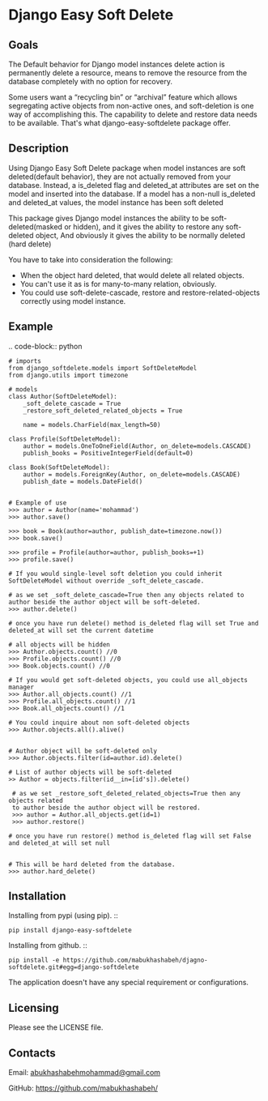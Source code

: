 Django Easy Soft Delete
=======================


Goals
------------

The Default behavior for Django model instances delete action is
permanently delete a resource, means to remove the resource from the database completely with no option for recovery.

Some users want a “recycling bin” or “archival” feature which allows segregating active objects from non-active ones, and soft-deletion is one way of accomplishing this. The capability to delete and restore data needs to be available. That's what django-easy-softdelete package offer.

Description
------------

Using Django Easy Soft Delete package when model instances are soft deleted(default behavior), they are not actually removed from your database. Instead, a is_deleted flag and deleted_at attributes are set on the model and inserted into the database.
If a model has a non-null is_deleted and deleted_at values, the model instance has been soft deleted


This package gives Django model instances the ability to be soft-deleted(masked or hidden), and it gives the ability to restore any soft-deleted object,
And obviously it gives the ability to be normally deleted (hard delete)

You have to take into consideration the following:
- When the object hard deleted, that would delete all related objects.
- You can't use it as is for many-to-many relation, obviously.
- You could use soft-delete-cascade, restore and restore-related-objects correctly using model instance.


Example
-------

.. code-block:: python

    # imports
    from django_softdelete.models import SoftDeleteModel
    from django.utils import timezone

    # models
    class Author(SoftDeleteModel):
        _soft_delete_cascade = True
        _restore_soft_deleted_related_objects = True

        name = models.CharField(max_length=50)

    class Profile(SoftDeleteModel):
        author = models.OneToOneField(Author, on_delete=models.CASCADE)
        publish_books = PositiveIntegerField(default=0)

    class Book(SoftDeleteModel):
        author = models.ForeignKey(Author, on_delete=models.CASCADE)
        publish_date = models.DateField()


    # Example of use
    >>> author = Author(name='mohammad')
    >>> author.save()

    >>> book = Book(author=author, publish_date=timezone.now())
    >>> book.save()

    >>> profile = Profile(author=author, publish_books=+1)
    >>> profile.save()
    
    # If you would single-level soft deletion you could inherit SoftDeleteModel without override _soft_delete_cascade.
    
    # as we set _soft_delete_cascade=True then any objects related to author beside the author object will be soft-deleted.
    >>> author.delete()
    
    # once you have run delete() method is_deleted flag will set True and deleted_at will set the current datetime
    
    # all objects will be hidden
    >>> Author.objects.count() //0
    >>> Profile.objects.count() //0
    >>> Book.objects.count() //0
    
    # If you would get soft-deleted objects, you could use all_objects manager
    >>> Author.all_objects.count() //1
    >>> Profile.all_objects.count() //1
    >>> Book.all_objects.count() //1
    
    # You could inquire about non soft-deleted objects
    >>> Author.objects.all().alive()
  
    
    # Author object will be soft-deleted only
    >>> Author.objects.filter(id=author.id).delete()
    
    # List of author objects will be soft-deleted
    >> Author = objects.filter(id__in=[id's]).delete()
    
     # as we set _restore_soft_deleted_related_objects=True then any objects related 
     to author beside the author object will be restored.
     >>> author = Author.all_objects.get(id=1)
     >>> author.restore()
    
    # once you have run restore() method is_deleted flag will set False and deleted_at will set null
   

    # This will be hard deleted from the database.
    >>> author.hard_delete()




Installation
------------

Installing from pypi (using pip). ::

    pip install django-easy-softdelete


Installing from github. ::

    pip install -e https://github.com/mabukhashabeh/djagno-softdelete.git#egg=django-softdelete


The application doesn't have any special requirement or configurations.



Licensing
---------

Please see the LICENSE file.

Contacts
--------

Email: abukhashabehmohammad@gmail.com

GitHub: https://github.com/mabukhashabeh/

